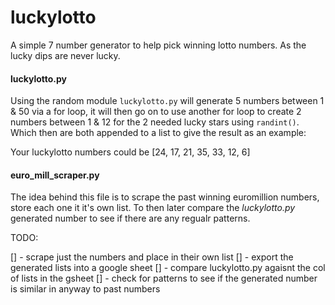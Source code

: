 # luckylotto

A simple 7 number generator to help pick winning lotto numbers. As the lucky dips are never lucky.

#### luckylotto.py

Using the random module `luckylotto.py` will generate 5 numbers between 1 & 50 via a for loop, it will then go on to use another for loop to create 2 numbers between 1 & 12 for the 2 needed lucky stars using `randint()`. Which then are both appended to a list to give the result as an example:

Your luckylotto numbers could be [24, 17, 21, 35, 33, 12, 6]

#### euro_mill_scraper.py

The idea behind this file is to scrape the past winning euromillion numbers, store each one it it's own list. To then later compare the _luckylotto.py_ generated number to see if there are any regualr patterns.

TODO:

[] - scrape just the numbers and place in their own list
[] - export the generated lists into a google sheet
[] - compare luckylotto.py agaisnt the col of lists in the gsheet
[] - check for patterns to see if the generated number is similar in anyway to past numbers

